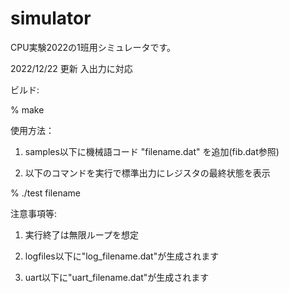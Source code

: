 # simulator
CPU実験2022の1班用シミュレータです。

2022/12/22 更新
入出力に対応


ビルド:

% make


使用方法：

1. samples以下に機械語コード "filename.dat" を追加(fib.dat参照)

2. 以下のコマンドを実行で標準出力にレジスタの最終状態を表示

% ./test filename


注意事項等:

1. 実行終了は無限ループを想定

2. logfiles以下に"log_filename.dat"が生成されます

3. uart以下に"uart_filename.dat"が生成されます